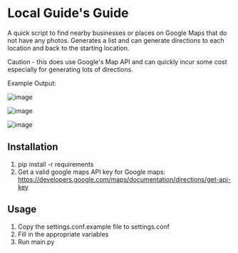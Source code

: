 # Local Guide's Guide

A quick script to find nearby businesses or places on Google Maps that do not have any photos. Generates a list and can generate directions to each location and back to the starting location.

Caution - this does use Google's Map API and can quickly incur some cost especially for generating lots of directions.

Example Output:

![image](https://user-images.githubusercontent.com/1825214/170608728-f3dba54c-ed8c-4e11-a9b4-cf71b28e8f64.png)

![image](https://user-images.githubusercontent.com/1825214/170608813-525bbbb7-c806-44e1-93c8-e8b901f01037.png)

![image](https://user-images.githubusercontent.com/1825214/170608830-33506bfe-44e1-4a46-ae9e-4e7267522fdb.png)


## Installation
1. pip install -r requirements
2. Get a valid google maps API key for Google maps: https://developers.google.com/maps/documentation/directions/get-api-key

## Usage
1. Copy the settings.conf.example file to settings.conf
2. Fill in the appropriate variables
3. Run main.py
